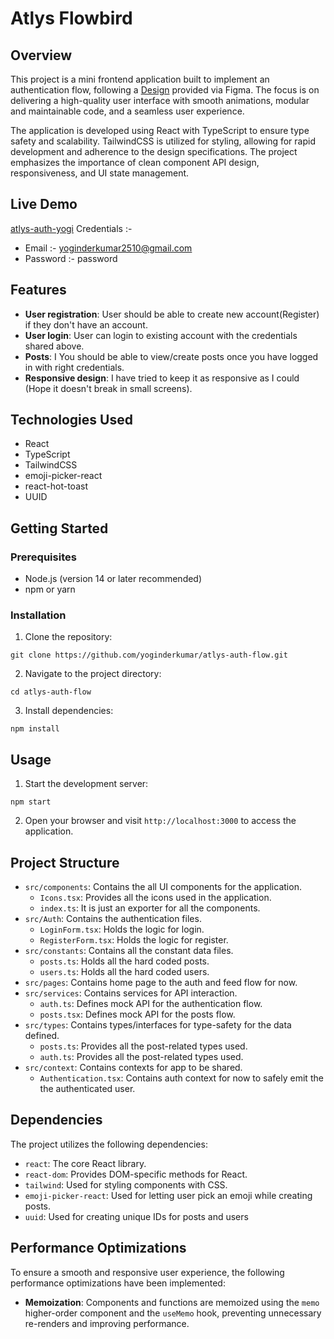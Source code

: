 # Atlys Flowbird

## Overview

This project is a mini frontend application built to implement an authentication flow, following a [Design](https://www.figma.com/design/S4bZXDniOieMhyGIpTnVu5/Frontend-Developer%3A-Atlys?node-id=13-10&t=SQLWKMFyiivgKFIi-0) provided via Figma. The focus is on delivering a high-quality user interface with smooth animations, modular and maintainable code, and a seamless user experience.

The application is developed using React with TypeScript to ensure type safety and scalability. TailwindCSS is utilized for styling, allowing for rapid development and adherence to the design specifications. The project emphasizes the importance of clean component API design, responsiveness, and UI state management.

## Live Demo

[atlys-auth-yogi](https://atlys-auth-yogi.netlify.app)
Credentials :- 
- Email :- yoginderkumar2510@gmail.com
- Password :- password

## Features

- **User registration**: User should be able to create new account(Register) if they don't have an account.
- **User login**: User can login to existing account with the credentials shared above.
- **Posts**: I You should be able to view/create posts once you have logged in with right credentials.
- **Responsive design**: I have tried to keep it as responsive as I could (Hope it doesn't break in small screens).


## Technologies Used

- React
- TypeScript
- TailwindCSS
- emoji-picker-react
- react-hot-toast
- UUID

## Getting Started

### Prerequisites

- Node.js (version 14 or later recommended)
- npm or yarn

### Installation

1. Clone the repository:

```
git clone https://github.com/yoginderkumar/atlys-auth-flow.git
```

2. Navigate to the project directory:

```
cd atlys-auth-flow
```

3. Install dependencies:

```
npm install
```

## Usage

1. Start the development server:

```
npm start
```

2. Open your browser and visit `http://localhost:3000` to access the application.

## Project Structure

- `src/components`: Contains the all UI components for the application.
  - `Icons.tsx`: Provides all the icons used in the application.
  - `index.ts`: It is just an exporter for all the components.
- `src/Auth`: Contains the authentication files.
  - `LoginForm.tsx`: Holds the logic for login.
  - `RegisterForm.tsx`: Holds the logic for register.
- `src/constants`: Contains all the constant data files.
  - `posts.ts`: Holds all the hard coded posts.
  - `users.ts`: Holds all the hard coded users.
- `src/pages`: Contains home page to the auth and feed flow for now.
- `src/services`: Contains services for API interaction.
  - `auth.ts`: Defines mock API for the authentication flow.
  - `posts.tsx`: Defines mock API for the posts flow.
- `src/types`: Contains types/interfaces for type-safety for the data defined.
  - `posts.ts`: Provides all the post-related types used.
  - `auth.ts`: Provides all the post-related types used.
- `src/context`: Contains contexts for app to be shared.
  - `Authentication.tsx`: Contains auth context for now to safely emit the the authenticated user.

## Dependencies

The project utilizes the following dependencies:

- `react`: The core React library.
- `react-dom`: Provides DOM-specific methods for React.
- `tailwind`: Used for styling components with CSS.
- `emoji-picker-react`: Used for letting user pick an emoji while creating posts.
- `uuid`: Used for creating unique IDs for posts and users


## Performance Optimizations

To ensure a smooth and responsive user experience, the following performance optimizations have been implemented:

- **Memoization**: Components and functions are memoized using the `memo` higher-order component and the `useMemo` hook, preventing unnecessary re-renders and improving performance.
